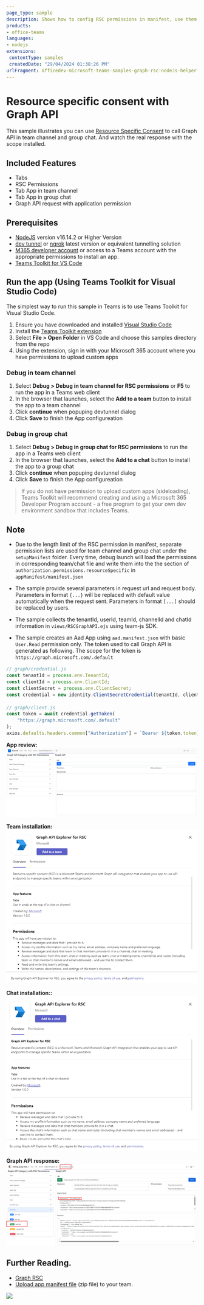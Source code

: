 ```yaml
---
page_type: sample
description: Shows how to config RSC permissions in manifest, use them to call Microsoft Graph, and watch the real response with the scope installed.
products:
- office-teams
languages:
- nodejs
extensions:
 contentType: samples
 createdDate: "29/04/2024 01:38:26 PM"
urlFragment: officedev-microsoft-teams-samples-graph-rsc-nodeJs-helper
---
```


# Resource specific consent with Graph API

This sample illustrates you can use [Resource Specific Consent](https://learn.microsoft.com/microsoftteams/platform/graph-api/rsc/grant-resource-specific-consent) to call Graph API in team channel and group chat. And watch the real response with the scope installed.

## Included Features
* Tabs
* RSC Permissions
* Tab App in team channel
* Tab App in group chat
* Graph API request with application permission

## Prerequisites

- [NodeJS](https://nodejs.org/en/) version v16.14.2 or Higher Version
- [dev tunnel](https://learn.microsoft.com/en-us/azure/developer/dev-tunnels/get-started?tabs=windows) or [ngrok](https://ngrok.com/) latest version or equivalent tunnelling solution
- [M365 developer account](https://docs.microsoft.com/microsoftteams/platform/concepts/build-and-test/prepare-your-o365-tenant) or access to a Teams account with the appropriate permissions to install an app.
- [Teams Toolkit for VS Code](https://marketplace.visualstudio.com/items?itemName=TeamsDevApp.ms-teams-vscode-extension)

## Run the app (Using Teams Toolkit for Visual Studio Code)

The simplest way to run this sample in Teams is to use Teams Toolkit for Visual Studio Code.

1. Ensure you have downloaded and installed [Visual Studio Code](https://code.visualstudio.com/docs/setup/setup-overview)
1. Install the [Teams Toolkit extension](https://marketplace.visualstudio.com/items?itemName=TeamsDevApp.ms-teams-vscode-extension)
1. Select **File > Open Folder** in VS Code and choose this samples directory from the repo
1. Using the extension, sign in with your Microsoft 365 account where you have permissions to upload custom apps

### Debug in team channel
1. Select **Debug > Debug in team channel for RSC permissions** or **F5** to run the app in a Teams web client
1. In the browser that launches, select the **Add to a team** button to install the app to a team channel
1. Click **continue** when popuping devtunnel dialog
1. Click **Save** to finish the App configureation
   
### Debug in group chat
1. Select **Debug > Debug in group chat for RSC permissions** to run the app in a Teams web client
1. In the browser that launches, select the **Add to a chat** button to install the app to a group chat
1. Click **continue** when popuping devtunnel dialog
1. Click **Save** to finish the App configureation

> If you do not have permission to upload custom apps (sideloading), Teams Toolkit will recommend creating and using a Microsoft 365 Developer Program account - a free program to get your own dev environment sandbox that includes Teams.

## Note
- Due to the length limit of the RSC permission in manifest, separate permission lists are used for team channel and group chat under the `setupManifest` folder.  Every time, debug launch will load the permissions in corresponding team/chat file and write them into the the section of `authorization.permissions.resourceSpecific` in `appManifest/manifest.json`

- The sample provide several parameters in request url and request body. Parameters in format `{...}` will be replaced with default value automatically when the request sent. Parameters in format `[...]` should be replaced by users.

- The sample collects the tenantId, userId, teamId, channelId and chatId information in `views/RSCGraphAPI.ejs` using team-js SDK.

- The sample creates an Aad App using `aad.manifest.json` with basic `User.Read` permission only. The token used to call Graph API is generated as following. The scope for the token is `https://graph.microsoft.com/.default`
``` js
// graph/credential.js
const tenantId = process.env.TenantId;
const clientId = process.env.ClientId;
const clientSecret = process.env.ClientSecret;
const credential = new identity.ClientSecretCredential(tenantId, clientId, clientSecret);

// graph/client.js
const token = await credential.getToken(
    "https://graph.microsoft.com/.default"
);
axios.defaults.headers.common["Authorization"] = `Bearer ${token.token}`; 
```

**App review:**
![Overview](./Images/Overview.png)

**Team installation:**
![Overview](./Images/teamInstallation.png)

**Chat installation::**
![Overview](./Images/chatInstallation.png)

**Graph API response:**
![Response](./Images/response.png)


## Further Reading.

- [Graph RSC](https://learn.microsoft.com/microsoftteams/platform/graph-api/rsc/resource-specific-consent)
- [Upload app manifest file](https://docs.microsoft.com//microsoftteams/platform/concepts/deploy-and-publish/apps-upload#load-your-package-into-teams) (zip file) to your team.


<img src="https://pnptelemetry.azurewebsites.net/microsoft-teams-samples/samples/graph-rsc-nodeJs-helper" />